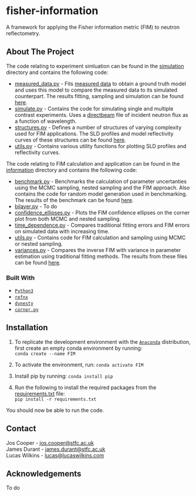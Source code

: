 # fisher-information
A framework for applying the Fisher information metric (FIM) to neutron reflectometry.

## About The Project
The code relating to experiment simluation can be found in the [simulation](/simulation) directory and contains the following code:
* [measured_data.py](/simulation/measured_data.py) - Fits [measured data](/simulation/data) to obtain a ground truth model and uses this model to compare the measured data to its simulated counterpart. The results fitting, sampling and simulation can be found [here](/simulation/results).
* [simulate.py](/simulation/simulate.py) - Contains the code for simulating single and multiple contrast experiments. Uses a [directbeam](/simulation/data/directbeam_wavelength.dat) file of incident neutron flux as a function of wavelength.
* [structures.py](/simulation/structures.py) - Defines a number of structures of varying complexity used for FIM applications. The SLD profiles and model reflectivity curves of these structures can be found [here](/information/results).
* [utils.py](/simulation/utils.py) - Contains various utility functions for plotting SLD profiles and reflectivity curves.

The code relating to FIM calculation and application can be found in the [information](/information) directory and contains the following code:
* [benchmark.py](/information/benchmark.py) - Benchmarks the calculation of parameter uncertanties using the MCMC sampling, nested sampling and the FIM approach. Also contains the code for random model generation used in benchmarking. The results of the benchmark can be found [here](/information/results/benchmark.txt).
* [bilayer.py](/information/bilayer.py) - To do
* [confidence_ellipses.py](/information/confidence_ellipses.py) - Plots the FIM confidence ellipses on the corner plot from both MCMC and nested sampling.
* [time_dependence.py](/information/time_dependence.py) - Compares traditional fitting errors and FIM errors on simulated data with increasing time.
* [utils.py](/information/time_dependence.py) - Contains code for FIM calculation and sampling using MCMC or nested sampling.
* [variances.py](/information/variances.py) - Compares the inverse FIM with variance in parameter estimation using traditional fitting methods.
The results from these files can be found [here](/information/results).

### Built With
* [`Python3`](https://www.python.org/)
* [`refnx`](https://refnx.readthedocs.io/en/latest/)
* [`dynesty`](https://dynesty.readthedocs.io/en/latest/)
* [`corner.py`](https://corner.readthedocs.io/en/latest/)

## Installation
1. To replicate the development environment with the [`Anaconda`](https://www.anaconda.com/products/individual) distribution, first create an empty conda environment by running: <br /> ```conda create --name FIM```

2. To activate the environment, run: ```conda activate FIM```

3. Install pip by running: ```conda install pip```

4. Run the following to install the required packages from the [requirements.txt](/requirements.txt) file: <br />
   ```pip install -r requirements.txt```

You should now be able to run the code.

## Contact
Jos Cooper     - jos.cooper@stfc.ac.uk\
James Durant   - james.durant@stfc.ac.uk\
Lucas Wilkins  - lucas@lucaswilkins.com

## Acknowledgements
To do
